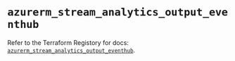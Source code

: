 # `azurerm_stream_analytics_output_eventhub`

Refer to the Terraform Registory for docs: [`azurerm_stream_analytics_output_eventhub`](https://www.terraform.io/docs/providers/azurerm/r/stream_analytics_output_eventhub).
